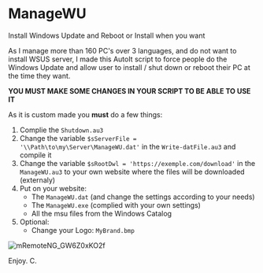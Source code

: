 # ManageWU
Install Windows Update and Reboot or Install when you want

As I manage more than 160 PC's over 3 languages, and do not want to install WSUS server, I made this AutoIt script to force people do the Windows Update and allow user to install / shut down or reboot their PC at the time they want.

**YOU MUST MAKE SOME CHANGES IN YOUR SCRIPT TO BE ABLE TO USE IT**

As it is custom made you **must** do a few things:

1. Complie the ```Shutdown.au3```
2. Change the variable ```$sServerFile = '\\Path\to\my\Server\ManageWU.dat'``` in the ```Write-datFile.au3``` and compile it
3. Change the variable ```$sRootDwl = 'https://exemple.com/download'``` in the ```ManageWU.au3```  to your own website where the files will be downloaded (externaly)
4. Put on your website:
   - The ```ManageWU.dat``` (and change the settings according to your needs)
   - The ```ManageWU.exe``` (complied with your own settings)
   - All the msu files from the Windows Catalog
5. Optional: 
   - Change your Logo: ```MyBrand.bmp```
   
![mRemoteNG_GW6Z0xKO2f](https://user-images.githubusercontent.com/21193662/198076856-a49a9d34-ba38-4c27-a1a5-b32a4134c273.png)

Enjoy.
C.
